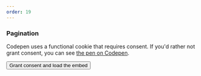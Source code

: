 ```yaml
---
order: 19
---
```


### Pagination

<div class="codepen-later" data-slug-hash="MWqevXz" data-user="dustin-jw">
  <p>
    Codepen uses a functional cookie that requires consent. If you'd rather not grant consent, you can see <a href="https://codepen.io/dustin-jw/pen/MWqevXz">the pen on Codepen</a>.
  </p>
  <button type="button" class="grant-codepen-consent">Grant consent and load the embed</button>
</div>
